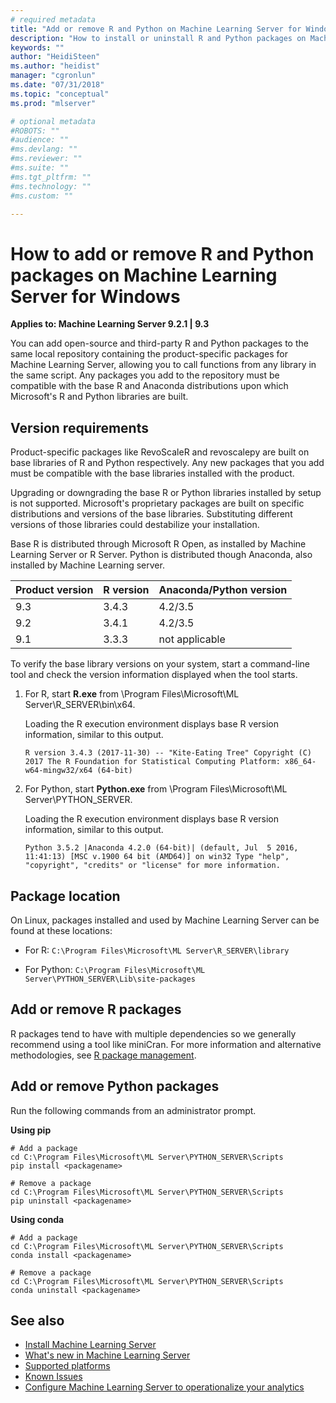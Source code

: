 ```yaml
---
# required metadata
title: "Add or remove R and Python on Machine Learning Server for Windows"
description: "How to install or uninstall R and Python packages on Machine Learning Server for Windows."
keywords: ""
author: "HeidiSteen"
ms.author: "heidist"
manager: "cgronlun"
ms.date: "07/31/2018"
ms.topic: "conceptual"
ms.prod: "mlserver"

# optional metadata
#ROBOTS: ""
#audience: ""
#ms.devlang: ""
#ms.reviewer: ""
#ms.suite: ""
#ms.tgt_pltfrm: ""
#ms.technology: ""
#ms.custom: ""

---
```


# How to add or remove R and Python packages on Machine Learning Server for Windows

**Applies to:  Machine Learning Server 9.2.1 | 9.3**

You can add open-source and third-party R and Python packages to the same local repository containing the product-specific packages for Machine Learning Server, allowing you to call functions from any library in the same script. Any packages you add to the repository must be compatible with the base R and Anaconda distributions upon which Microsoft's R and Python libraries are built.

## Version requirements

Product-specific packages like RevoScaleR and revoscalepy are built on base libraries of R and Python respectively.  Any new packages that you add must be compatible with the base libraries installed with the product. 

Upgrading or downgrading the base R or Python libraries installed by setup is not supported. Microsoft's proprietary packages are built on specific distributions and versions of the base libraries. Substituting different versions of those libraries could destabilize your installation.

Base R is distributed through Microsoft R Open, as installed by Machine Learning Server or R Server. Python is distributed though Anaconda, also installed by Machine Learning server.

| Product version | R version | Anaconda/Python version |
|-----------------|-----------|-------------------------|
| 9.3             | 3.4.3 |  4.2/3.5 |
| 9.2             | 3.4.1 |  4.2/3.5 |
| 9.1             | 3.3.3 |  not applicable |

To verify the base library versions on your system, start a command-line tool and check the version information displayed when the tool starts. 

1. For R, start **R.exe** from \Program Files\Microsoft\ML Server\R_SERVER\bin\x64.

   Loading the R execution environment displays base R version information, similar to this output.

   `R version 3.4.3 (2017-11-30) -- "Kite-Eating Tree"
   Copyright (C) 2017 The R Foundation for Statistical Computing
   Platform: x86_64-w64-mingw32/x64 (64-bit)`


2. For Python, start **Python.exe** from \Program Files\Microsoft\ML Server\PYTHON_SERVER.

   Loading the R execution environment displays base R version information, similar to this output.

   `Python 3.5.2 |Anaconda 4.2.0 (64-bit)| (default, Jul  5 2016, 11:41:13) [MSC v.1900 64 bit (AMD64)] on win32
    Type "help", "copyright", "credits" or "license" for more information.`

## Package location

On Linux, packages installed and used by Machine Learning Server can be found at these locations:

+ For R: `C:\Program Files\Microsoft\ML Server\R_SERVER\library`

+ For Python: `C:\Program Files\Microsoft\ML Server\PYTHON_SERVER\Lib\site-packages`


## Add or remove R packages

R packages tend to have with multiple dependencies so we generally recommend using a tool like miniCran. For more information and alternative methodologies, see [R package management](../operationalize/configure-manage-r-packages.md).

## Add or remove Python packages

Run the following commands from an administrator prompt.

**Using pip**

```
# Add a package
cd C:\Program Files\Microsoft\ML Server\PYTHON_SERVER\Scripts
pip install <packagename>

# Remove a package
cd C:\Program Files\Microsoft\ML Server\PYTHON_SERVER\Scripts
pip uninstall <packagename>
```

**Using conda**

```
# Add a package
cd C:\Program Files\Microsoft\ML Server\PYTHON_SERVER\Scripts
conda install <packagename>

# Remove a package
cd C:\Program Files\Microsoft\ML Server\PYTHON_SERVER\Scripts
conda uninstall <packagename>
```


## See also

+ [Install Machine Learning Server](r-server-install.md)
+ [What's new in Machine Learning Server](../whats-new-in-machine-learning-server.md)
+ [Supported platforms](r-server-install-supported-platforms.md)  
+ [Known Issues](../resources-known-issues.md)  
+ [Configure Machine Learning Server to operationalize your analytics](../what-is-operationalization.md)